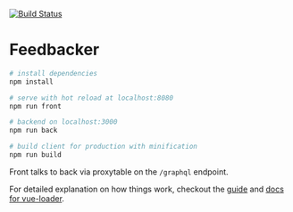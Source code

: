 [![Build Status](https://feedbacker-buildresults-1h6psw4lm2br8.s3.amazonaws.com/gh/dev-academy-programme/feedbacker/branches/master/8f7101bcf2854756d4cc7da15e77080f.svg)](https://feedbacker-buildresults-1h6psw4lm2br8.s3.amazonaws.com/gh/dev-academy-programme/feedbacker/branches/master/8f7101bcf2854756d4cc7da15e77080f.html)

# Feedbacker

``` bash
# install dependencies
npm install

# serve with hot reload at localhost:8080
npm run front

# backend on localhost:3000
npm run back

# build client for production with minification
npm run build
```

Front talks to back via proxytable on the `/graphql` endpoint.

For detailed explanation on how things work, checkout the [guide](http://vuejs-templates.github.io/webpack/) and [docs for vue-loader](http://vuejs.github.io/vue-loader).

